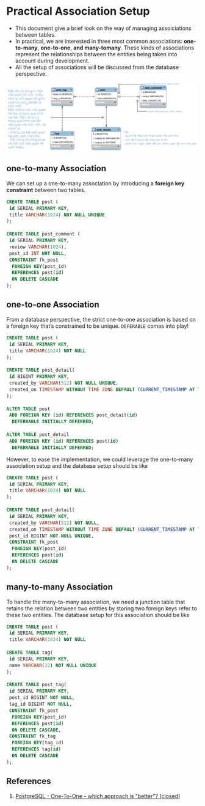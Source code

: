 # Practical Association Setup

* This document give a brief look on the way of managing assoiciations between tables.
* In practical, we are interested in three most common associations: **one-to-many**, **one-to-one**, **and many-tomany**. These kinds of associations represent the relationships between the entities being taken into account during development.
* All the setup of associations will be discussed from the database perspective.

![Example](./resources/0-0.png)

## one-to-many Association

We can set up a one-to-many association by introducing a **foreign key constraint** between two tables.

```sql
CREATE TABLE post (
 id SERIAL PRIMARY KEY,
 title VARCHAR(1024) NOT NULL UNIQUE
);

CREATE TABLE post_comment (
 id SERIAL PRIMARY KEY,
 review VARCHAR(1024),
 post_id INT NOT NULL,
 CONSTRAINT fk_post 
  FOREIGN KEY(post_id) 
  REFERENCES post(id)
  ON DELETE CASCADE
);
```

## one-to-one Association

From a database perspective, the strict one-to-one association is based on a foreign key that’s constrained to be unique. ``DEFERABLE`` comes into play!

``` sql
CREATE TABLE post (
 id SERIAL PRIMARY KEY,
 title VARCHAR(1024) NOT NULL
);

CREATE TABLE post_detail(
 id BIGINT PRIMARY KEY,
 created_by VARCHAR(512) NOT NULL UNIQUE,
 created_on TIMESTAMP WITHOUT TIME ZONE DEFAULT (CURRENT_TIMESTAMP AT TIME ZONE 'utc')
);

ALTER TABLE post
 ADD FOREIGN KEY (id) REFERENCES post_detail(id)
  DEFERRABLE INITIALLY DEFERRED;
  
ALTER TABLE post_detail
 ADD FOREIGN KEY (id) REFERENCES post(id)
  DEFERRABLE INITIALLY DEFERRED;
```

However, to ease the implementation, we could leverage the one-to-many association setup and the database setup should be like

```sql
CREATE TABLE post (
 id SERIAL PRIMARY KEY,
 title VARCHAR(1024) NOT NULL
);

CREATE TABLE post_detail(
 id SERIAL PRIMARY KEY,
 created_by VARCHAR(512) NOT NULL,
 created_on TIMESTAMP WITHOUT TIME ZONE DEFAULT (CURRENT_TIMESTAMP AT TIME ZONE 'utc'),
 post_id BIGINT NOT NULL UNIQUE,
 CONSTRAINT fk_post
  FOREIGN KEY(post_id)
  REFERENCES post(id)
  ON DELETE CASCADE
);
```

## many-to-many Association

To handle the many-to-many association, we need a junction table that retains the relation between two entities by storing two foreign keys refer to these two entities. The database setup for this association should be like

```sql
CREATE TABLE post (
 id SERIAL PRIMARY KEY,
 title VARCHAR(1024) NOT NULL

CREATE TABLE tag(
 id SERIAL PRIMARY KEY,
 name VARCHAR(32) NOT NULL UNIQUE
);

CREATE TABLE post_tag(
 id SERIAL PRIMARY KEY,
 post_id BIGINT NOT NULL,
 tag_id BIGINT NOT NULL,
 CONSTRAINT fk_post
  FOREIGN KEY(post_id)
  REFERENCES post(id)
  ON DELETE CASCADE,
 CONSTRAINT fk_tag
  FOREIGN KEY(tag_id)
  REFERENCES tag(id)
  ON DELETE CASCADE
);
```

## References

1. [PostgreSQL - One-To-One - which approach is "better"? [closed]](<https://stackoverflow.com/a/63990966/5657159>)
